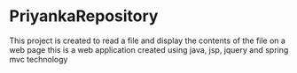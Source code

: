 # PriyankaRepository
This project is created to read a file and display the contents of the file on a web page
this is a web application created using java, jsp, jquery and spring mvc technology
